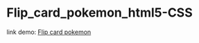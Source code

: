 # Flip_card_pokemon_html5-CSS

link demo: <a href="flipcardpokemonhtml5-css-production.up.railway.app"> Flip card pokemon</a>
